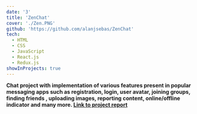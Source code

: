 ```yaml
---
date: '3'
title: 'ZenChat'
cover: './Zen.PNG'
github: 'https://github.com/alanjsebas/ZenChat'
tech:
  - HTML
  - CSS
  - JavaScript
  - React.js
  - Redux.js
showInProjects: true
---
```



 <b>Chat project with implementation of various features present in popular messaging apps such as registration, login, user avatar, joining groups, finding friends , uploading images, reporting content, online/offline indicator and many more.<b> <a href="https://mega.nz/file/MRQVyQra#h8I76O5VmdGwbQLUWiGP5XNFqSA2pKnykMm1dB14LEQ">Link to project report</a>
 


